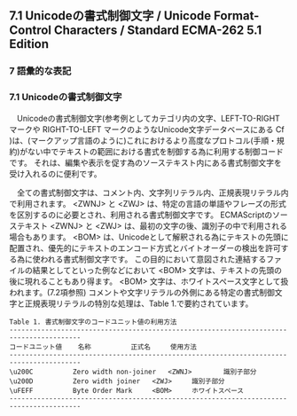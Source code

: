 7.1 Unicodeの書式制御文字 / Unicode Format-Control Characters / Standard ECMA-262 5.1 Edition
---------------------------------------------------------------------------------------------

### 7 語彙的な表記

### 7.1 Unicodeの書式制御文字

　Unicodeの書式制御文字(参考例としてカテゴリ内の文字、LEFT-TO-RIGHT
マークや RIGHT-TO-LEFT マークのようなUnicode文字データベースにある Cf
)は、(マークアップ言語のように)これにおけるより高度なプロトコル(手順・規約)がない中でテキストの範囲における書式を制御する為に利用する制御コードです。
それは、編集や表示を促す為のソーステキスト内にある書式制御文字を受け入れるのに便利です。

　全ての書式制御文字は、コメント内、文字列リテラル内、正規表現リテラル内で利用されます。
\<ZWNJ\> と \<ZWJ\>
は、特定の言語の単語やフレーズの形式を区別するのに必要とされ、利用される書式制御文字です。
ECMAScriptのソーステキスト \<ZWNJ\> と \<ZWJ\>
は、最初の文字の後、識別子の中で利用される場合もあります。 \<BOM\>
は、Unicodeとして解釈される為にテキストの先頭に配置され、優先的にテキストのエンコード方式とバイトオーダーの検出を許可する為に使われる書式制御文字です。
この目的において意図された連結するファイルの結果としてといった例などにおいて
\<BOM\> 文字は、テキストの先頭の後に現れることもあり得ます。 \<BOM\>
文字は、ホワイトスペース文字として扱われます。(7.2項参照)
コメントや文字リテラルの外側にある特定の書式制御文字と正規表現リテラルの特別な処理は、Table
1.で要約されています。

    Table 1. 書式制御文字のコードユニット値の利用方法
    ----------------------------------------------------------------------------------------
    コードユニット値    名称          正式名     使用方法
    ----------------------------------------------------------------------------------------
    \u200C          Zero width non-joiner   <ZWNJ>        識別子部分
    \u200D          Zero width joiner   <ZWJ>     識別子部分
    \uFEFF          Byte Order Mark     <BOM>     ホワイトスペース
    ----------------------------------------------------------------------------------------
